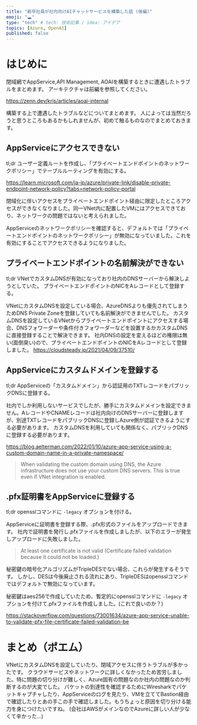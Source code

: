 ```yaml
---
title: "新卒社員が社内向けAIチャットサービスを構築した話 (後編)"
emoji: "🕳️"
type: "tech" # tech: 技術記事 / idea: アイデア
topics: [Azure, OpenAI]
published: false
---
```


# はじめに

閉域網でAppService,API Management, AOAIを構築するときに遭遇したトラブルをまとめます。
アーキテクチャは前編を参照してください。

https://zenn.dev/kris/articles/aoai-internal

構築する上で遭遇したトラブルなどについてまとめます。
人によっては当然だろうと思うところもあるかもしれませんが、初めて触るものなのでまとめておきます。

## AppServiceにアクセスできない

tl;dr
ユーザー定義ルートを作成し、「プライベートエンドポイントのネットワークポリシー」でテーブルルーティングを有効にする。

https://learn.microsoft.com/ja-jp/azure/private-link/disable-private-endpoint-network-policy?tabs=network-policy-portal

閉域化に伴いアクセスをプライベートエンドポイント経由に限定したところアクセスができなくなりました。同一VNet内に配置したVMにはアクセスできており、ネットワークの問題ではないと考えられました。

AppServiceのネットワークポリシーを確認すると、デフォルトでは「プライベートエンドポイントのネットワークポリシー」が無効になっていました。これを有効にすることでアクセスできるようになりました。

## プライベートエンドポイントの名前解決ができない

tl;dr
VNetでカスタムDNSが有効になっており社内のDNSサーバーから解決しようとしていた。
プライベートエンドポイントのNICをAレコードとして登録する。

VNetにカスタムDNSを設定している場合、AzureDNSよりも優先されてしまうためDNS Private Zoneを登録していても名前解決ができませんでした。
カスタムDNSを設定しているVNetからプライベートエンドポイントにアクセスする場合、DNSフォワーダーや条件付きフォワーダーなどを設置するかカスタムDNSに直接登録することで解決できます。
社内DNSの設定を変えるほどの権限は無い(面倒臭い)ので、プライベートエンドポイントのNICをAレコードとして登録しました。
https://cloudsteady.jp/2021/04/09/37510/

## AppServiceにカスタムドメインを登録する

tl;dr
AppServiceの「カスタムドメイン」から認証用のTXTレコードをパブリックDNSに登録する。

社内でしか利用しないサービスでしたが、勝手にカスタムドメインを設定できません。AレコードやCNAMEレコードは社内向けのDNSサーバーに登録しますが、別途TXTレコードをパブリックDNSに登録しAzure側が認証できるようにする必要があります。
カスタムDNSを利用していても関係なく、パブリックDNSに登録する必要があります。

https://blog.aelterman.com/2022/01/10/azure-app-service-using-a-custom-domain-name-in-a-private-namespace/

> When validating the custom domain using DNS, the Azure infrastructure does not use your custom DNS servers. This is true even if VNet integration is enabled.

## .pfx証明書をAppServiceに登録する

tl;dr
opensslコマンドに `-legacy` オプションを付ける。

AppServiceに証明書を登録する際、.pfx形式のファイルをアップロードできます。
社内で証明書を発行し.pfxファイルを作成しましたが、以下のエラーが発生しアップロードに失敗しました。
> At least one certificate is not valid (Certificate failed validation because it could not be loaded.)

秘密鍵の暗号化アルゴリズムがTripleDESでない場合、これらが発生するそうです。
しかし、DESは今後廃止される流れにあり、TripleDESはopensslコマンドではデフォルトで無効になっています。

秘密鍵はaes256で作成していたため、暫定的にopensslコマンドに `-legacy` オプションを付けて.pfxファイルを作成しました。(これで良いのか？)

https://stackoverflow.com/questions/73001634/azure-app-service-unable-to-validate-pfx-file-certificate-failed-validation-be

# まとめ（ポエム）
VNetにカスタムDNSを設定していたり、閉域アクセスに伴うトラブルが多かったです。
クラウドサービスやネットワークに詳しくなかったため苦労しました。特に問題の切り分けが難しく、Azure固有の問題なのか社内の問題なのか判断するのが大変でした。
パケットの到達性を確認するためにWiresharkでパケットキャプチャしたり、AppServiceのログを見たり、VMを立ててBastion経由で確認したりとあの手この手で確認しました。もうちょっと原因を切り分ける能力を身につけたいですね。
(会社はAWSがメインなのでAzureに詳しい人が少なくて辛かった...)